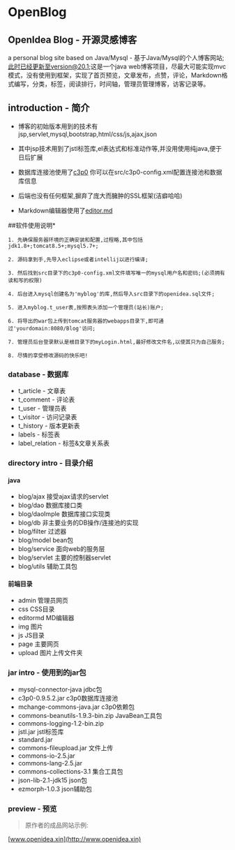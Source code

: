 # OpenBlog
## OpenIdea Blog - 开源灵感博客

a personal blog site based on Java/Mysql - 基于Java/Mysql的个人博客网站;此时已经更新至version@20.1;这是一个java web博客项目，尽最大可能实现mvc模式，没有使用到框架，实现了首页预览，文章发布，点赞，评论，Markdown格式编写，分类，标签，阅读排行，时间轴，管理员管理博客，访客记录等。

## introduction - 简介


* 博客的初始版本用到的技术有jsp,servlet,mysql,bootstrap,html/css/js,ajax,json

* 其中jsp技术用到了jstl标签库,el表达式和标准动作等,并没用使用纯java,便于日后扩展

* 数据库连接池使用了[c3p0](http://www.mchange.com/projects/c3p0/) 你可以在src/c3p0-config.xml配置连接池和数据库信息

* 后端也没有任何框架,摒弃了庞大而臃肿的SSL框架(洁癖哈哈)

* Markdown编辑器使用了[editor.md](https://github.com/pandao/editor.md)


##软件使用说明*

	1. 先确保服务器环境的正确安装和配置,过程略,其中包括jdk1.8+;tomcat8.5+;mysql5.7+;
	
	2. 源码拿到手,先导入eclipse或者intellij以进行编译;
	
	3. 然后找到src目录下的c3p0-config.xml文件填写唯一的mysql用户名和密码;(必须拥有读和写的权限)
	
	4. 后台进入mysql创建名为'myblog'的库,然后导入src目录下的openidea.sql文件;
	
	5. 进入myblog.t_user表,按照表头添加一个管理员(站长)账户;
	
	6. 将导出的war包上传到tomcat服务器的webapps目录下,即可通过'yourdomain:8080/Blog'访问;
	
	7. 管理员后台登录默认是根目录下的myLogin.html,最好修改文件名,以使其只为自己服务;
	
	8. 尽情的享受修改源码的快乐吧!

### database - 数据库

* t_article - 文章表
* t_comment - 评论表
* t_user - 管理员表
* t_visitor - 访问记录表
* t_history - 版本更新表
* labels - 标签表
* label_relation - 标签&文章关系表

### directory intro - 目录介绍

#### java
* blog/ajax 接受ajax请求的servlet
* blog/dao 数据库接口类
* blog/daoImple 数据库接口实现类
* blog/db 非主要业务的DB操作/连接池的实现
* blog/filter 过滤器
* blog/model bean包
* blog/service 面向web的服务层
* blog/servlet 主要的控制器servlet
* blog/utils 辅助工具包

#### 前端目录
* admin 管理员网页
* css CSS目录
* editormd MD编辑器
* img 图片
* js JS目录
* page 主要网页
* upload 图片上传文件夹

### jar intro - 使用到的jar包
* mysql-connector-java   jdbc包
* c3p0-0.9.5.2.jar     c3p0数据库连接池
* mchange-commons-java.jar 		c3p0依赖包
* commons-beanutils-1.9.3-bin.zip  JavaBean工具包
* commons-logging-1.2-bin.zip
* jstl.jar  		jstl标签库
* standard.jar 
* commons-fileupload.jar 文件上传
* commons-io-2.5.jar
* commons-lang-2.5.jar
* commons-collections-3.1 集合工具包
* json-lib-2.1-jdk15 json包
* ezmorph-1.0.3		json辅助包

### preview - 预览
>原作者的成品网站示例:

[www.openidea.xin](http://www.openidea.xin)

